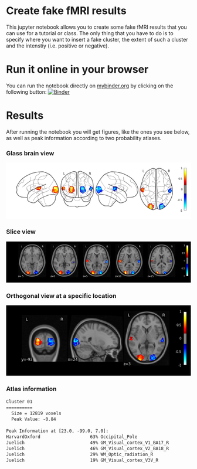 # Create fake fMRI results

This jupyter notebook allows you to create some fake fMRI results that you can use for a tutorial or class. The only thing that you have to do is to specify where you want to insert a fake cluster, the extent of such a cluster and the intenstiy (i.e. positive or negative).

# Run it online in your browser

You can run the notebook directly on [mybinder.org](mybinder.org) by clicking on the following button: [![Binder](http://mybinder.org/badge.svg)](http://mybinder.org/repo/miykael/create_fake_fmri_results)

# Results

After running the notebook you will get figures, like the ones you see below, as well as peak information according to two probability atlases.

### Glass brain view

<img src="pictures/glass.png">

### Slice view

<img src="pictures/slices.png">

### Orthogonal view at a specific location
<img src="pictures/ortho.png">

### Atlas information
```
Cluster 01
==========
  Size = 12819 voxels
  Peak Value: -0.84

Peak Information at [23.0, -99.0, 7.0]:
HarvardOxford                   63% Occipital_Pole
Juelich                         49% GM_Visual_cortex_V1_BA17_R
Juelich                         46% GM_Visual_cortex_V2_BA18_R
Juelich                         29% WM_Optic_radiation_R
Juelich                         19% GM_Visual_cortex_V3V_R
```
